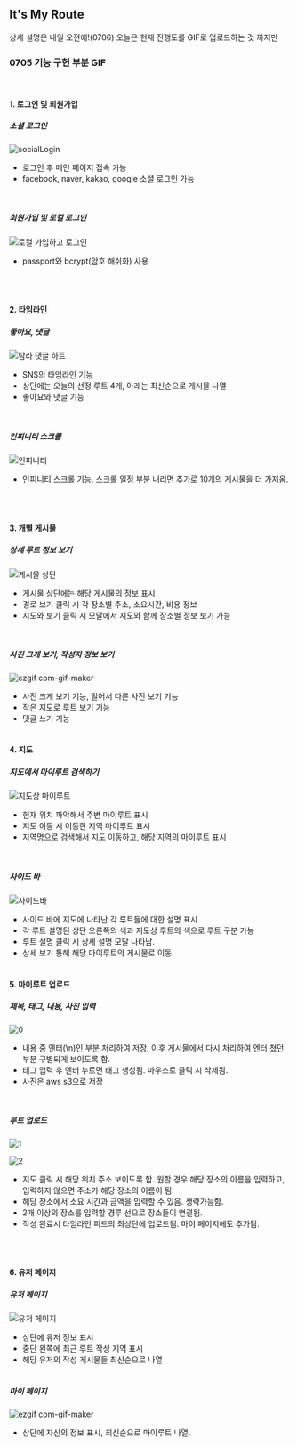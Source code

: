 ## It's My Route

상세 설명은 내일 오전에!(0706) 오늘은 현재 진행도를 GIF로 업로드하는 것 까지만
<br>

### 0705 기능 구현 부분  GIF
<br>

#### 1. 로그인 및 회원가입

##### 소셜 로그인
![socialLogin](https://user-images.githubusercontent.com/76680394/124427901-fafb1280-dda6-11eb-9412-c02d11b48bc3.gif)

- 로그인 후 메인 페이지 접속 가능
- facebook, naver, kakao, google 소셜 로그인 가능

<br>

##### 회원가입 및 로컬 로그인
![로컬 가입하고 로그인](https://user-images.githubusercontent.com/76680394/124428037-27af2a00-dda7-11eb-8d31-1d1e7f28e00f.gif)
- passport와 bcrypt(암호 해쉬화) 사용


<br><br>

#### 2. 타임라인

##### 좋아요, 댓글
![탐라 댓글 하트](https://user-images.githubusercontent.com/76680394/124430503-34814d00-ddaa-11eb-81f5-e1aa5b1835e8.gif)
- SNS의 타임라인 기능
- 상단에는 오늘의 선정 루트 4개, 아래는 최신순으로 게시물 나열
- 좋아요와 댓글 기능
<br>

##### 인피니티 스크롤
![인피니티](https://user-images.githubusercontent.com/76680394/124430743-85914100-ddaa-11eb-9a8f-60bc65c4b821.gif)
- 인피니티 스크롤 기능. 스크롤 일정 부분 내리면 추가로 10개의 게시물을 더 가져옴.


<br><br>

#### 3. 개별 게시물

##### 상세 루트 정보 보기
![게시물 상단](https://user-images.githubusercontent.com/76680394/124431236-16681c80-ddab-11eb-9bba-ade3fdac5b11.gif)
- 게시물 상단에는 해당 게시물의 정보 표시
- 경로 보기 클릭 시 각 장소별 주소, 소요시간, 비용 정보 
- 지도와 보기 클릭 시 모달에서 지도와 함께 장소별 정보 보기 가능
<br>

##### 사진 크게 보기, 작성자 정보 보기
![ezgif com-gif-maker](https://user-images.githubusercontent.com/76680394/124432266-6693ae80-ddac-11eb-9307-68aa31893567.gif)
- 사진 크게 보기 기능, 밀어서 다른 사진 보기 기능
- 작은 지도로 루트 보기 기능
- 댓글 쓰기 기능
<br><br>

#### 4. 지도

##### 지도에서 마이루트 검색하기
![지도상 마이루트](https://user-images.githubusercontent.com/76680394/124433012-3698db00-ddad-11eb-925b-081dda6177b6.gif)
- 현재 위치 파악해서 주변 마이루트 표시
- 지도 이동 시 이동한 지역 마이루트 표시
- 지역명으로 검색해서 지도 이동하고, 해당 지역의 마이루트 표시
<br>

##### 사이드 바
![사이드바](https://user-images.githubusercontent.com/76680394/124433556-d6eeff80-ddad-11eb-8629-d1df1fd4f44b.gif)
- 사이드 바에 지도에 나타난 각 루트들에 대한 설명 표시
- 각 루트 설명된 상단 오른쪽의 색과 지도상 루트의 색으로 루트 구분 가능
- 루트 설명 클릭 시 상세 설명 모달 나타남.
- 상세 보기 통해 해당 마이루트의 게시물로 이동
<br><br>

#### 5. 마이루트 업로드

##### 제목, 태그, 내용, 사진 입력
![0](https://user-images.githubusercontent.com/76680394/124439109-f7ba5380-ddb3-11eb-90b1-9ecbe4e5e015.gif)
- 내용 중 엔터(\n)인 부분 처리하여 저장, 이후 게시물에서 다시 처리하여 엔터 쳤던 부분 구별되게 보이도록 함.
- 태그 입력 후 엔터 누르면 태그 생성됨. 마우스로 클릭 시 삭제됨.
- 사진은 aws s3으로 저장
<br>

##### 루트 업로드
![1](https://user-images.githubusercontent.com/76680394/124439570-89c25c00-ddb4-11eb-9b4c-59ed87538777.gif)

![2](https://user-images.githubusercontent.com/76680394/124439667-a6f72a80-ddb4-11eb-93cb-b7aa7b310a91.gif)
- 지도 클릭 시 해당 위치 주소 보이도록 함. 원할 경우 해당 장소의 이름을 입력하고, 입력하지 않으면 주소가 해당 장소의 이름이 됨.
- 해당 장소에서 소요 시간과 금액을 입력할 수 있음. 생략가능함.
- 2개 이상의 장소를 입력할 경루 선으로 장소들이 연결됨.
- 작성 완료시 타임라인 피드의 최상단에 업로드됨. 마이 페이지에도 추가됨.


<br><br>

#### 6. 유저 페이지

##### 유저 페이지
![유저 페이지](https://user-images.githubusercontent.com/76680394/124434620-0fdba400-ddaf-11eb-92cb-392a8e98a8fb.gif)
- 상단에 유저 정보 표시
- 중단 왼쪽에 최근 루트 작성 지역 표시
- 해당 유저의 작성 게시물들 최신순으로 나열
<br><br>

##### 마이 페이지
![ezgif com-gif-maker](https://user-images.githubusercontent.com/76680394/124440739-e96d3700-ddb5-11eb-8c37-a893e35d8f0e.gif)
- 상단에 자신의 정보 표시, 최신순으로 마이루트 나열.
